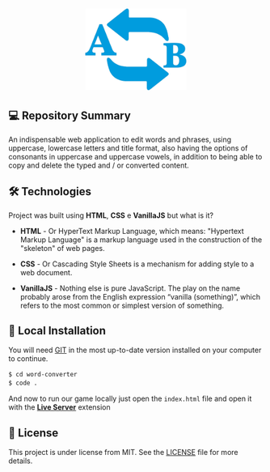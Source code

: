 
<h1 align="center">
    <img src="./assets/images/icon.png" alt="Word Converter" width="200px" />
</h1>

## 💻 Repository Summary

An indispensable web application to edit words and phrases, using uppercase, lowercase letters and title format, also having the options of consonants in uppercase and uppercase vowels, in addition to being able to copy and delete the typed and / or converted content.

## 🛠 Technologies

Project was built using **HTML**, **CSS** e **VanillaJS** but what is it?

- **HTML** - Or HyperText Markup Language, which means: "Hypertext Markup Language" is a markup language used in the construction of the "skeleton" of web pages.

- **CSS** - Or Cascading Style Sheets is a mechanism for adding style to a web document.

- **VanillaJS** - Nothing else is pure JavaScript. The play on the name probably arose from the English expression “vanilla (something)”, which refers to the most common or simplest version of something.

## 🔨 Local Installation

You will need [GIT](https://git-scm.com/) in the most up-to-date version installed on your computer to continue.

```bash
$ cd word-converter
$ code .
```

And now to run our game locally just open the `index.html` file and open it with the **[Live Server](https://marketplace.visualstudio.com/items?itemName=ritwickdey.LiveServer)** extension

## 📖 License

This project is under license from MIT. See the [LICENSE](LICENSE.md) file for more details.
